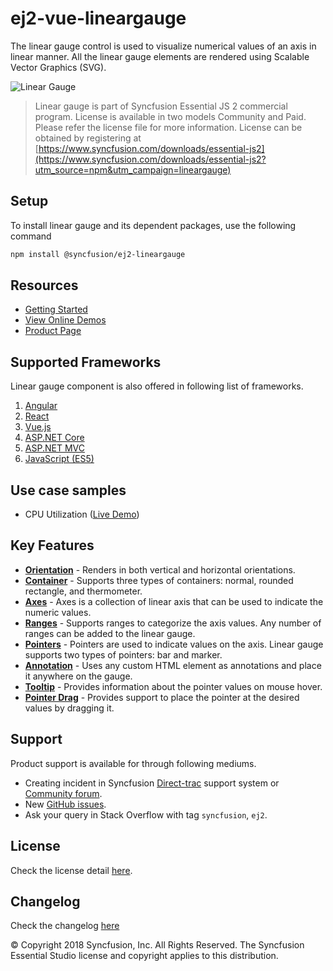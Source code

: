 # ej2-vue-lineargauge

The linear gauge control is used to visualize numerical values of an axis in linear manner. All the linear gauge elements are rendered using Scalable Vector Graphics (SVG).

![Linear Gauge](https://ej2.syncfusion.com/products/images/lineargauge/readme.gif)

> Linear gauge is part of Syncfusion Essential JS 2 commercial program. License is available in two models Community and Paid. Please refer the license file for more information. License can be obtained by registering at [https://www.syncfusion.com/downloads/essential-js2](https://www.syncfusion.com/downloads/essential-js2?utm_source=npm&utm_campaign=lineargauge)

## Setup

To install linear gauge and its dependent packages, use the following command

```sh
npm install @syncfusion/ej2-lineargauge
```

## Resources

* [Getting Started](https://ej2.syncfusion.com/vue/documentation/linear-gauge/getting-started.html)
* [View Online Demos](https://ej2.syncfusion.com/vue/demos/#/material/lineargauge/default.html)
* [Product Page](https://www.syncfusion.com/products/javascript/lineargauge)

## Supported Frameworks

Linear gauge component is also offered in following list of frameworks.

1. [Angular](https://www.npmjs.com/package/@syncfusion/ej2-ng-lineargauge?utm_source=npm&utm_campaign=lineargauge)
2. [React](https://www.npmjs.com/package/@syncfusion/ej2-react-lineargauge?utm_source=npm&utm_campaign=lineargauge)
3. [Vue.js](https://www.npmjs.com/package/@syncfusion/ej2-vue-lineargauge?utm_source=npm&utm_campaign=lineargauge)
4. [ASP.NET Core](https://aspdotnetcore.syncfusion.com/LinearGauge/Default#/material)
5. [ASP.NET MVC](https://aspnetmvc.syncfusion.com/LinearGauge/DefaultFunctionalities#/material) 
6. [JavaScript (ES5)](https://www.syncfusion.com/products/javascript/lineargauge)

## Use case samples

* CPU Utilization ([Live Demo](https://ej2.syncfusion.com/vue/demos/#/material/lineargauge/annotation.html))

## Key Features

* [**Orientation**](https://ej2.syncfusion.com/vue/demos/#/material/lineargauge/container.html) - Renders in both vertical and horizontal orientations.
* [**Container**](https://ej2.syncfusion.com/vue/demos/#/material/lineargauge/container.html) - Supports three types of containers: normal, rounded rectangle, and thermometer.
* [**Axes**](https://ej2.syncfusion.com/vue/demos/#/material/lineargauge/axes.html) - Axes is a collection of linear axis that can be used to indicate the numeric values.
* [**Ranges**](https://ej2.syncfusion.com/vue/demos/#/material/lineargauge/ranges.html) - Supports ranges to categorize the axis values. Any number of ranges can be added to the linear gauge.
* [**Pointers**](https://ej2.syncfusion.com/vue/demos/#/material/lineargauge/axes.html) - Pointers are used to indicate values on the axis. Linear gauge supports two types of pointers: bar and marker.
* [**Annotation**](https://ej2.syncfusion.com/vue/demos/#/material/lineargauge/annotation.html) - Uses any custom HTML element as annotations and place it anywhere on the gauge.
* [**Tooltip**](https://ej2.syncfusion.com/vue/demos/#/material/lineargauge/tooltip.html) - Provides information about the pointer values on mouse hover.
* [**Pointer Drag**](https://ej2.syncfusion.com/vue/demos/#/material/circulargauge/user-interaction.html) - Provides support to place the pointer at the desired values by dragging it. 

## Support

Product support is available for through following mediums.

* Creating incident in Syncfusion [Direct-trac](https://www.syncfusion.com/support/directtrac/incidents?utm_source=npm&utm_campaign=lineargauge) support system or [Community forum](https://www.syncfusion.com/forums/essential-js2?utm_source=npm&utm_campaign=lineargauge).
* New [GitHub issues](https://github.com/syncfusion/ej2-lineargauge/issues).
* Ask your query in Stack Overflow with tag `syncfusion`, `ej2`.

## License

Check the license detail [here](https://github.com/syncfusion/ej2/blob/master/license?utm_source=npm&utm_campaign=lineargauge).

## Changelog

Check the changelog [here](https://github.com/syncfusion/ej2-lineargauge/blob/master/CHANGELOG.md?utm_source=npm&utm_campaign=lineargauge)

© Copyright 2018 Syncfusion, Inc. All Rights Reserved. The Syncfusion Essential Studio license and copyright applies to this distribution.
